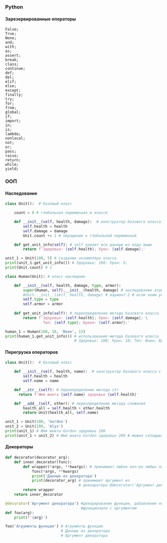 ### Python

#### Зарезервированные операторы
```
False;
True;
None;
and;
with;
as;
assert;
break;
class;
continue;
def;
del;
elif;
else;
except;
finally;
try;
for;
from;
global;
if;
import;
in;
is;
lambda;
nonlocal;
not;
or;
pass;
raise;
return;
while;
yield;
```

### ООП 
#### Наследование
```python
class Unit():  # базовый класс

    count = 0 # глобальная переменная в классе

    def __init__(self, health, damage):  # конструктор базового класса c атрибутами
        self.health = health
        self.damage = damage
        Unit.count += 1 # обращение к глобальной переменной

    def get_unit_info(self): # self хранит все данные из кода выше
        return f'Здоровье: {self.health}; Урон: {self.damage};'

unit_1 = Unit(100, 5) # создание экземпляра класса
print(unit_1.get_unit_info()) # Здоровье: 100; Урон: 5;
print(Unit.count) # 1

class Human(Unit): # класс наследник

    def __init__(self, health, damage, type, armor):
        super(Human, self).__init__(health, damage) # наследование атрибутов
        #Unit.__init__(self, health, damage) # вариант 2 # если хоим указать конкретного родителя
        self.type = type
        self.armor = armor
    
    def get_unit_info(self): # переопределение метода базового класса
        return f'Здоровье: {self.health}; Урон: {self.damage}; \
                 Тип: {self.type}; Броня: {self.armor};'

human_1 = Human(100, 10, 'Воин', 15)
print(human_1.get_unit_info()) # использование метода базового класса 
                               # Здоровье: 100; Урон: 10; Тип: Воин; Броня: 15;
```


#### Перегрузка операторов
```python
class Unit():  # базовый класс

    def __init__(self, health, name):  # конструктор базового класса c атрибутами
        self.health = health
        self.name = name

    def __str__(self): # переопределение метода str
      return f'Имя юнита {self.name} здоровье {self.health}'

    def __add__(self, other): # переопределение метода сложения
        health_all = self.health + other.health
        return Unit(health_all, self.name)

unit_1 = Unit(100, 'Gordon')
unit_2 = Unit(100, 'Alyx')
print(unit_1) # Имя юнита Gordon здоровье 100
print(unit_1 + unit_2) # Имя юнита Gordon здоровье 200 # можно складывать больше экземпляров
```


#### Декораторы
```python
def decorator(decorator_arg):
    def inner_decorator(func):
        def wrapper(*args, **kwargs): # принимает любое кол-во любых параметров или ничего
            func(*args, **kwargs)
            print('Данные из декоратора')
            print(decorator_arg) # принимает аргумент из 
                                 # декоаратора @decorator('Аргумент декоратора')
        return wrapper
    return inner_decorator

@decorator('Аргумент декоратора') #декорирование функции, добавление нового 
                                  #функционала с аргументом
def foo(arg):
    print(f'{arg}')

foo('Агрументы функции') # Агрументы функции
                         # Данные из декоратора
                         # Аргумент декоратора
```
```

```

```

```

```

```

```

```

```

```

```

```

```

```

```

```

```

```

```

```

```

```

```

```

```

```

```

```

```

```

```

```

```

```

```

```

```

```

```

```

```

```

```

```

```

```

```

```

```

```

```

```

```

```

```

```

```

```

```

```

```

```

```

```

```

```

```

```

```

```

```

```

```

```

```

```

```

```

```

```

```

```

```

```

```

```

```

```

```

```

```

```

```

```

```

```

```

```

```

```

```

```

```

```

```

```

```

```

```

```

```

```

```

```

```

```

```

```

```

```

```

```

```

```

```

```

```

```

```

```

```

```

```

```

```

```

```

```

```

```

```

```

```

```

```

```

```

```

```

```

```

```

```

```

```

```

```

```

```

```

```

```

```

```

```

```

```

```

```

```

```

```

```

```

```

```

```

```

```

```

```

```

```

```

```

```

```

```

```

```

```

```

```

```

```

```

```

```

```

```

```

```

```

```

```

```

```

```

```

```

```

```

```

```

```

```

```

```

```

```

```

```

```

```

```

```

```

```

```

```

```

```

```

```

```

```

```

```

```

```

```

```

```

```

```

```

```

```

```

```

```

```

```

```

```

```

```

```

```

```

```

```

```

```

```

```

```

```

```

```

```

```

```

```

```

```

```

```

```

```

```

```

```

```

```

```

```

```

```

```

```

```

```

```

```

```

```

```

```

```

```

```

```

```

```

```

```

```

```

```

```

```

```

```

```

```

```

```

```

```

```

```

```

```

```

```

```

```

```

```

```

```

```

```

```

```

```

```

```

```

```

```

```

```

```

```

```

```

```

```

```

```

```

```

```

```

```

```

```

```

```

```

```

```

```

```

```

```

```

```

```

```

```

```

```

```

```

```

```

```

```

```

```

```
